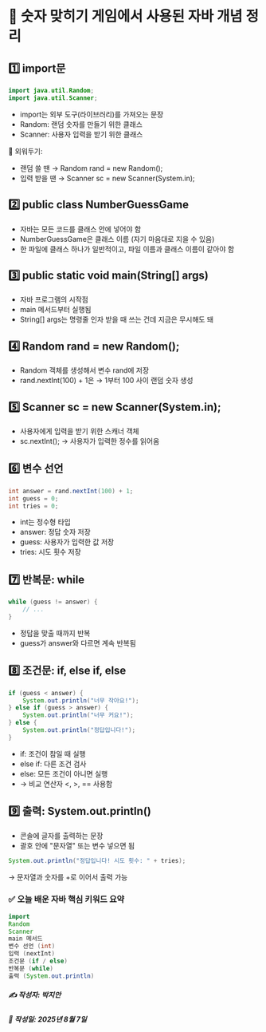 # 🧠 숫자 맞히기 게임에서 사용된 자바 개념 정리

## 1️⃣ import문
```java
import java.util.Random;
import java.util.Scanner;
```
- import는 외부 도구(라이브러리)를 가져오는 문장  
- Random: 랜덤 숫자를 만들기 위한 클래스  
- Scanner: 사용자 입력을 받기 위한 클래스  

📌 외워두기:  
- 랜덤 쓸 땐 → Random rand = new Random();  
- 입력 받을 땐 → Scanner sc = new Scanner(System.in);  

## 2️⃣ public class NumberGuessGame
- 자바는 모든 코드를 클래스 안에 넣어야 함  
- NumberGuessGame은 클래스 이름 (자기 마음대로 지을 수 있음)  
- 한 파일에 클래스 하나가 일반적이고, 파일 이름과 클래스 이름이 같아야 함  

## 3️⃣ public static void main(String[] args)
- 자바 프로그램의 시작점   
- main 메서드부터 실행됨  
- String[] args는 명령줄 인자 받을 때 쓰는 건데 지금은 무시해도 돼  

## 4️⃣ Random rand = new Random();
- Random 객체를 생성해서 변수 rand에 저장
- rand.nextInt(100) + 1은 → 1부터 100 사이 랜덤 숫자 생성

## 5️⃣ Scanner sc = new Scanner(System.in);  
- 사용자에게 입력을 받기 위한 스캐너 객체  
- sc.nextInt(); → 사용자가 입력한 정수를 읽어옴  

## 6️⃣ 변수 선언
```java
int answer = rand.nextInt(100) + 1;
int guess = 0;
int tries = 0;
```
- int는 정수형 타입
- answer: 정답 숫자 저장
- guess: 사용자가 입력한 값 저장
- tries: 시도 횟수 저장

## 7️⃣ 반복문: while
```java
while (guess != answer) {
    // ...
}
```
- 정답을 맞출 때까지 반복
- guess가 answer와 다르면 계속 반복됨

## 8️⃣ 조건문: if, else if, else
```java
if (guess < answer) {
    System.out.println("너무 작아요!");
} else if (guess > answer) {
    System.out.println("너무 커요!");
} else {
    System.out.println("정답입니다!");
}
```
- if: 조건이 참일 때 실행
- else if: 다른 조건 검사
- else: 모든 조건이 아니면 실행
- → 비교 연산자 <, >, == 사용함

## 9️⃣ 출력: System.out.println()
- 콘솔에 글자를 출력하는 문장
- 괄호 안에 "문자열" 또는 변수 넣으면 됨
```java
System.out.println("정답입니다! 시도 횟수: " + tries);
```
→ 문자열과 숫자를 +로 이어서 출력 가능

### ✅ 오늘 배운 자바 핵심 키워드 요약
```java
import
Random
Scanner
main 메서드
변수 선언 (int)
입력 (nextInt)
조건문 (if / else)
반복문 (while)
출력 (System.out.println)
```
##### ✍️ 작성자: 박지안
##### 📆 작성일: 2025년 8월 7일
